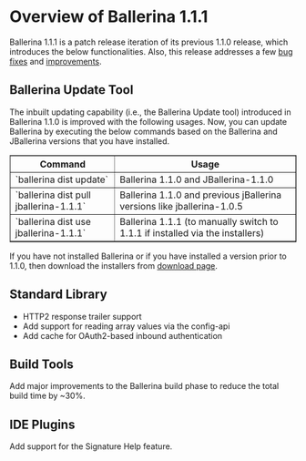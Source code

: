 # Overview of Ballerina 1.1.1

Ballerina 1.1.1 is a patch release iteration of its previous 1.1.0 release, which introduces the below functionalities. Also, this release addresses a few [bug fixes](https://github.com/ballerina-platform/ballerina-lang/issues?utf8=✓&q=is%3Aissue+label%3AType%2FBug+milestone%3A%22Ballerina+1.1.1%22+is%3Aclosed+)
and [improvements](https://github.com/ballerina-platform/ballerina-lang/issues?utf8=✓&q=is%3Aissue+milestone%3A%22Ballerina+1.1.1%22+is%3Aclosed+label%3AType%2FImprovement+). 

## Ballerina Update Tool

The inbuilt updating capability (i.e., the Ballerina Update tool) introduced in Ballerina 1.1.0 is improved with the following usages. Now, you can update Ballerina by executing the below commands based on the Ballerina and JBallerina versions that you have installed.

<table border=1>
<tr>
<th> Command </th>
<th> Usage </th>
<tr>
<td> `ballerina dist update` </td>
<td>  Ballerina 1.1.0 and JBallerina-1.1.0 </td>
</tr>
<tr>
<td> `ballerina dist pull jballerina-1.1.1` </td>
<td>  Ballerina 1.1.0 and previous jBallerina versions like jballerina-1.0.5 </td>
</tr>
<tr>
<td> `ballerina dist use jballerina-1.1.1` </td>
<td>  Ballerina 1.1.1 (to manually switch to 1.1.1 if installed via the installers) </td>
</tr>
</table>

If you have not installed Ballerina or if you have installed a version prior to 1.1.0, then download the installers from [download page](ballerina.io/downloads/).

## Standard Library

- HTTP2 response trailer support
- Add support for reading array values via the config-api
- Add cache for OAuth2-based inbound authentication

## Build Tools

Add major improvements to the Ballerina build phase to reduce the total build time by ~30%.

## IDE Plugins

Add support for the Signature Help feature.